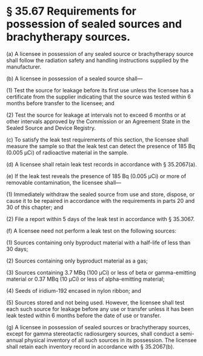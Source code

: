 # § 35.67   Requirements for possession of sealed sources and brachytherapy sources.

(a) A licensee in possession of any sealed source or brachytherapy source shall follow the radiation safety and handling instructions supplied by the manufacturer. 


(b) A licensee in possession of a sealed source shall— 


(1) Test the source for leakage before its first use unless the licensee has a certificate from the supplier indicating that the source was tested within 6 months before transfer to the licensee; and 


(2) Test the source for leakage at intervals not to exceed 6 months or at other intervals approved by the Commission or an Agreement State in the Sealed Source and Device Registry. 


(c) To satisfy the leak test requirements of this section, the licensee shall measure the sample so that the leak test can detect the presence of 185 Bq (0.005 µCi) of radioactive material in the sample. 


(d) A licensee shall retain leak test records in accordance with § 35.2067(a). 


(e) If the leak test reveals the presence of 185 Bq (0.005 µCi) or more of removable contamination, the licensee shall— 


(1) Immediately withdraw the sealed source from use and store, dispose, or cause it to be repaired in accordance with the requirements in parts 20 and 30 of this chapter; and 


(2) File a report within 5 days of the leak test in accordance with § 35.3067. 


(f) A licensee need not perform a leak test on the following sources: 


(1) Sources containing only byproduct material with a half-life of less than 30 days; 


(2) Sources containing only byproduct material as a gas; 


(3) Sources containing 3.7 MBq (100 µCi) or less of beta or gamma-emitting material or 0.37 MBq (10 µCi) or less of alpha-emitting material; 


(4) Seeds of iridium-192 encased in nylon ribbon; and 


(5) Sources stored and not being used. However, the licensee shall test each such source for leakage before any use or transfer unless it has been leak tested within 6 months before the date of use or transfer. 


(g) A licensee in possession of sealed sources or brachytherapy sources, except for gamma stereotactic radiosurgery sources, shall conduct a semi-annual physical inventory of all such sources in its possession. The licensee shall retain each inventory record in accordance with § 35.2067(b). 




